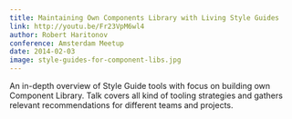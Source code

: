 ```yaml
---
title: Maintaining Own Components Library with Living Style Guides
link: http://youtu.be/Fr23VpM6wl4
author: Robert Haritonov
conference: Amsterdam Meetup
date: 2014-02-03
image: style-guides-for-component-libs.jpg
---
```


An in-depth overview of Style Guide tools with focus on building own Component Library. Talk covers all kind of tooling strategies and gathers relevant recommendations for different teams and projects.

